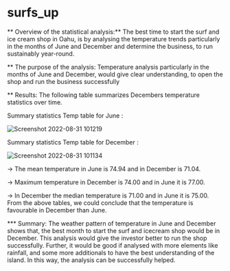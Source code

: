# surfs_up

 ** Overview of the statistical analysis:**
    The best time to start the surf and ice cream shop in Oahu, is by analysing the temperature trends particularly in the months of June and December and determine the business, to run sustainably year-round.

 ** The purpose of the analysis:
  Temperature analysis particularly  in the months of June and December, would give clear understanding, to open the shop and run the business successfully 

 ** Results:
  The following table summarizes Decembers temperature statistics over time.

Summary  statistics Temp table for June :

![Screenshot 2022-08-31 101219](https://user-images.githubusercontent.com/107904664/187739106-80f94fef-d090-43d2-821b-f19bf412344b.png)

Summary  statistics Temp table for December :

![Screenshot 2022-08-31 101134](https://user-images.githubusercontent.com/107904664/187739142-5fcfeaa4-4b3f-4c0f-9f00-f939bd7a81fa.png)


-> The mean temperature in June is 74.94 and in December is 71.04.

-> Maximum temperature in December is 74.00 and in June it is 77.00.

-> In December the median temperature is 71.00 and in June it is 75.00.
From the above tables, we could conclude that the temperature is favourable in December than June.

*** Summary:
   The weather pattern of temperature in June and December shows that, the best month to start the surf and icecream shop would be in December.
This analysis would give the investor better to run the shop successfully. Further, it would be good if analysed with more elements like rainfall, and some more additionals to have the best understanding of the island. In this way, the analysis can be successfully helped.








 
